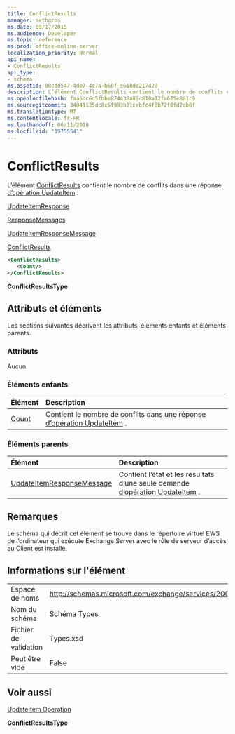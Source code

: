 ```yaml
---
title: ConflictResults
manager: sethgros
ms.date: 09/17/2015
ms.audience: Developer
ms.topic: reference
ms.prod: office-online-server
localization_priority: Normal
api_name:
- ConflictResults
api_type:
- schema
ms.assetid: 08cdd547-4de7-4c7a-b60f-e618dc217d20
description: L’élément ConflictResults contient le nombre de conflits dans une réponse d’opération UpdateItem.
ms.openlocfilehash: faa6dc6c5fbbe874438a89c810a12fa675e8a1c9
ms.sourcegitcommit: 34041125dc8c5f993b21cebfc4f8b72f0fd2cb6f
ms.translationtype: MT
ms.contentlocale: fr-FR
ms.lasthandoff: 06/11/2018
ms.locfileid: "19755541"
---
```

# <a name="conflictresults"></a>ConflictResults

L’élément [ConflictResults](conflictresults.md) contient le nombre de conflits dans une réponse [d’opération UpdateItem](updateitem-operation.md) . 
  
[UpdateItemResponse](updateitemresponse.md)
  
[ResponseMessages](responsemessages.md)
  
[UpdateItemResponseMessage](updateitemresponsemessage.md)
  
[ConflictResults](conflictresults.md)
  
```xml
<ConflictResults>
   <Count/>
</ConflictResults>
```

 **ConflictResultsType**
## <a name="attributes-and-elements"></a>Attributs et éléments

Les sections suivantes décrivent les attributs, éléments enfants et éléments parents.
  
### <a name="attributes"></a>Attributs

Aucun.
  
### <a name="child-elements"></a>Éléments enfants

|**Élément**|**Description**|
|:-----|:-----|
|[Count](count.md) <br/> |Contient le nombre de conflits dans une réponse [d’opération UpdateItem](updateitem-operation.md) .  <br/> |
   
### <a name="parent-elements"></a>Éléments parents

|**Élément**|**Description**|
|:-----|:-----|
|[UpdateItemResponseMessage](updateitemresponsemessage.md) <br/> |Contient l’état et les résultats d’une seule demande [d’opération UpdateItem](updateitem-operation.md) .  <br/> |
   
## <a name="remarks"></a>Remarques

Le schéma qui décrit cet élément se trouve dans le répertoire virtuel EWS de l’ordinateur qui exécute Exchange Server avec le rôle de serveur d’accès au Client est installé.
  
## <a name="element-information"></a>Informations sur l'élément

|||
|:-----|:-----|
|Espace de noms  <br/> |http://schemas.microsoft.com/exchange/services/2006/types  <br/> |
|Nom du schéma  <br/> |Schéma Types  <br/> |
|Fichier de validation  <br/> |Types.xsd  <br/> |
|Peut être vide  <br/> |False  <br/> |
   
## <a name="see-also"></a>Voir aussi



[UpdateItem Operation](updateitem-operation.md)
  
 **ConflictResultsType**

